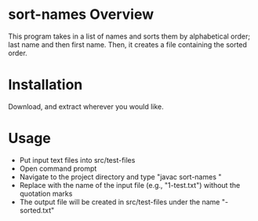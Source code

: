# sort-names Overview

This program takes in a list of names and sorts them by alphabetical order; last name and then first name.
Then, it creates a file containing the sorted order.

# Installation

Download, and extract wherever you would like.

# Usage

- Put input text files into src/test-files
- Open command prompt
- Navigate to the project directory and type "javac sort-names <file-name>"
- Replace <file-name> with the name of the input file (e.g., "1-test.txt") without the quotation marks
- The output file will be created in src/test-files under the name "<file-name>-sorted.txt"

